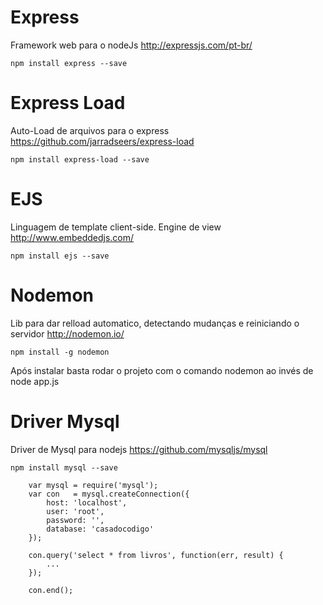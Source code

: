 # Express 

Framework web para o nodeJs http://expressjs.com/pt-br/

`npm install express --save`

# Express Load

Auto-Load de arquivos para o express https://github.com/jarradseers/express-load

`npm install express-load --save`

# EJS

Linguagem de template client-side. Engine de view http://www.embeddedjs.com/

`npm install ejs --save`

# Nodemon

Lib para dar relload automatico, detectando mudanças e reiniciando o servidor http://nodemon.io/

`npm install -g nodemon`

Após instalar basta rodar o projeto com o comando nodemon ao invés de node app.js

# Driver Mysql 

Driver de Mysql para nodejs https://github.com/mysqljs/mysql

`npm install mysql --save`

```
    var mysql = require('mysql');
    var con   = mysql.createConnection({
        host: 'localhost',
        user: 'root',
        password: '',
        database: 'casadocodigo'
    }); 

    con.query('select * from livros', function(err, result) {
        ...
    });

    con.end();
```

 

